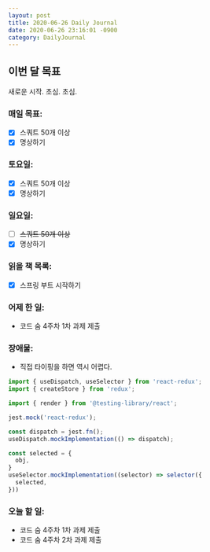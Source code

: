 ```yaml
---
layout: post
title: 2020-06-26 Daily Journal
date: 2020-06-26 23:16:01 -0900
category: DailyJournal
---
```


## 이번 달 목표
새로운 시작. 초심. 초심.

### 매일 목표:
- [x] 스쿼트 50개 이상
- [x] 명상하기

### 토요일:
- [x] 스쿼트 50개 이상
- [x] 명상하기

### 일요일:
- [ ] ~~스쿼트 50개 이상~~
- [x] 명상하기

### 읽을 책 목록:
- [x] 스프링 부트 시작하기

### 어제 한 일:
* 코드 숨 4주차 1차 과제 제출

### 장애물:
* 직접 타이핑을 하면 역시 어렵다.
```javascript
import { useDispatch, useSelector } from 'react-redux';
import { createStore } from 'redux';

import { render } from '@testing-library/react';

jest.mock('react-redux');

const dispatch = jest.fn();
useDispatch.mockImplementation(() => dispatch);

const selected = {
  obj,
}
useSelector.mockImplementation((selector) => selector({
  selected,
}))
```

### 오늘 할 일:
* 코드 숨 4주차 1차 과제 제출
* 코드 숨 4주차 2차 과제 제출